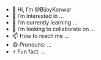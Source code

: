 - 👋 Hi, I’m @BijoyKonwar
- 👀 I’m interested in ...
- 🌱 I’m currently learning ...
- 💞️ I’m looking to collaborate on ...
- 📫 How to reach me ...
- 😄 Pronouns: ...
- ⚡ Fun fact: ...

<!---
BijoyKonwar/BijoyKonwar is a ✨ special ✨ repository because its `README.md` (this file) appears on your GitHub profile.
You can click the Preview link to take a look at your changes.
--->
